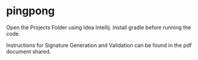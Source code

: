 # pingpong

Open the Projects Folder using Idea Intellij. 
Install gradle before running the code.

Instructions for Signature Generation and Validation can be found in the pdf document shared.

